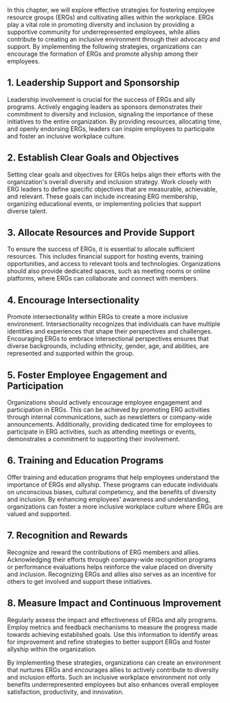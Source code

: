 
In this chapter, we will explore effective strategies for fostering employee resource groups (ERGs) and cultivating allies within the workplace. ERGs play a vital role in promoting diversity and inclusion by providing a supportive community for underrepresented employees, while allies contribute to creating an inclusive environment through their advocacy and support. By implementing the following strategies, organizations can encourage the formation of ERGs and promote allyship among their employees.

## 1\. Leadership Support and Sponsorship

Leadership involvement is crucial for the success of ERGs and ally programs. Actively engaging leaders as sponsors demonstrates their commitment to diversity and inclusion, signaling the importance of these initiatives to the entire organization. By providing resources, allocating time, and openly endorsing ERGs, leaders can inspire employees to participate and foster an inclusive workplace culture.

## 2\. Establish Clear Goals and Objectives

Setting clear goals and objectives for ERGs helps align their efforts with the organization's overall diversity and inclusion strategy. Work closely with ERG leaders to define specific objectives that are measurable, achievable, and relevant. These goals can include increasing ERG membership, organizing educational events, or implementing policies that support diverse talent.

## 3\. Allocate Resources and Provide Support

To ensure the success of ERGs, it is essential to allocate sufficient resources. This includes financial support for hosting events, training opportunities, and access to relevant tools and technologies. Organizations should also provide dedicated spaces, such as meeting rooms or online platforms, where ERGs can collaborate and connect with members.

## 4\. Encourage Intersectionality

Promote intersectionality within ERGs to create a more inclusive environment. Intersectionality recognizes that individuals can have multiple identities and experiences that shape their perspectives and challenges. Encouraging ERGs to embrace intersectional perspectives ensures that diverse backgrounds, including ethnicity, gender, age, and abilities, are represented and supported within the group.

## 5\. Foster Employee Engagement and Participation

Organizations should actively encourage employee engagement and participation in ERGs. This can be achieved by promoting ERG activities through internal communications, such as newsletters or company-wide announcements. Additionally, providing dedicated time for employees to participate in ERG activities, such as attending meetings or events, demonstrates a commitment to supporting their involvement.

## 6\. Training and Education Programs

Offer training and education programs that help employees understand the importance of ERGs and allyship. These programs can educate individuals on unconscious biases, cultural competency, and the benefits of diversity and inclusion. By enhancing employees' awareness and understanding, organizations can foster a more inclusive workplace culture where ERGs are valued and supported.

## 7\. Recognition and Rewards

Recognize and reward the contributions of ERG members and allies. Acknowledging their efforts through company-wide recognition programs or performance evaluations helps reinforce the value placed on diversity and inclusion. Recognizing ERGs and allies also serves as an incentive for others to get involved and support these initiatives.

## 8\. Measure Impact and Continuous Improvement

Regularly assess the impact and effectiveness of ERGs and ally programs. Employ metrics and feedback mechanisms to measure the progress made towards achieving established goals. Use this information to identify areas for improvement and refine strategies to better support ERGs and foster allyship within the organization.

By implementing these strategies, organizations can create an environment that nurtures ERGs and encourages allies to actively contribute to diversity and inclusion efforts. Such an inclusive workplace environment not only benefits underrepresented employees but also enhances overall employee satisfaction, productivity, and innovation.
